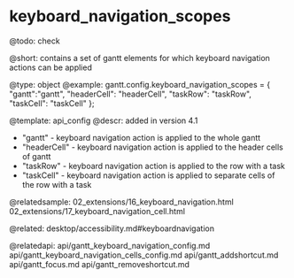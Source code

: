 keyboard_navigation_scopes
=============

@todo:
	check 


@short: contains a set of gantt elements for which keyboard navigation actions can be applied
	

@type: object
@example:
gantt.config.keyboard_navigation_scopes = {
	"gantt":"gantt",
	"headerCell": "headerCell",
	"taskRow": "taskRow",
	"taskCell": "taskCell"
};


@template:	api_config
@descr:
added in version 4.1

- "gantt" - keyboard navigation action is applied to the whole gantt
- "headerCell" - keyboard navigation action is applied to the header cells of gantt
- "taskRow" - keyboard navigation action is applied to the row with a task
- "taskCell" - keyboard navigation action is applied to separate cells of the row with a task

@relatedsample:
02_extensions/16_keyboard_navigation.html
02_extensions/17_keyboard_navigation_cell.html

@related:
desktop/accessibility.md#keyboardnavigation

@relatedapi:
api/gantt_keyboard_navigation_config.md
api/gantt_keyboard_navigation_cells_config.md
api/gantt_addshortcut.md
api/gantt_focus.md
api/gantt_removeshortcut.md
